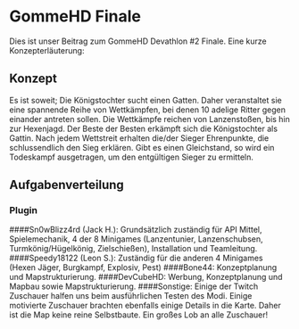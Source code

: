 # GommeHD Finale
Dies ist unser Beitrag zum GommeHD Devathlon #2 Finale. Eine kurze Konzepterläuterung:
## Konzept
Es ist soweit; Die Königstochter sucht einen Gatten. Daher veranstaltet sie eine spannende Reihe von Wettkämpfen, bei denen 10 adelige Ritter gegen einander antreten sollen. Die Wettkämpfe reichen von Lanzenstoßen, bis hin zur Hexenjagd. Der Beste der Besten erkämpft sich die Königstochter als Gattin. Nach jedem Wettstreit erhalten die/der Sieger Ehrenpunkte, die schlussendlich den Sieg erklären. Gibt es einen Gleichstand, so wird ein Todeskampf ausgetragen, um den entgültigen Sieger zu ermitteln.
## Aufgabenverteilung
### Plugin
####Sn0wBlizz4rd (Jack H.):
Grundsätzlich zuständig für API Mittel, Spielemechanik, 4 der 8 Minigames (Lanzentunier, Lanzenschubsen, Turmkönig/Hügelkönig, Zielschießen), Installation und Teamleitung.
####Speedy18122 (Leon S.):
Zuständig für die anderen 4 Minigames (Hexen Jäger, Burgkampf, Explosiv, Pest)
####Bone44:
Konzeptplanung und Mapstrukturierung.
####DevCubeHD:
Werbung, Konzeptplanung und Mapbau sowie Mapstrukturierung.
####Sonstige:
Einige der Twitch Zuschauer halfen uns beim ausführlichen Testen des Modi. Einige motivierte Zuschauer brachten ebenfalls einige Details in die Karte.
Daher ist die Map keine reine Selbstbaute. Ein großes Lob an alle Zuschauer!
